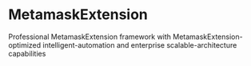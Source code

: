 # MetamaskExtension
Professional MetamaskExtension framework with MetamaskExtension-optimized intelligent-automation and enterprise scalable-architecture capabilities
